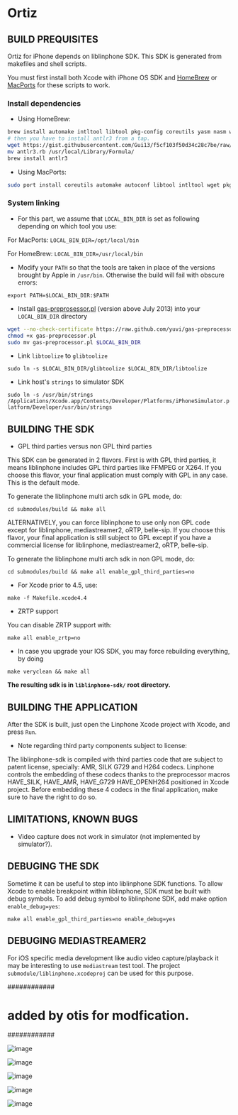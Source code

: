 # Ortiz

## BUILD PREQUISITES

Ortiz for iPhone depends on liblinphone SDK. This SDK is generated from makefiles and shell scripts.

You must first install both Xcode with iPhone OS SDK and [HomeBrew](brew.sh) or [MacPorts](www.macports.org) for these scripts to work.

### Install dependencies

* Using HomeBrew:

```sh
brew install automake intltool libtool pkg-config coreutils yasm nasm wget imagemagick
# then you have to install antlr3 from a tap.
wget https://gist.githubusercontent.com/Gui13/f5cf103f50d34c28c7be/raw/f50242f5e0c3a6d25ed7fca1462bce3a7b738971/antlr3.rb
mv antlr3.rb /usr/local/Library/Formula/
brew install antlr3
```

* Using MacPorts:

```sh
sudo port install coreutils automake autoconf libtool intltool wget pkgconfig cmake gmake yasm nasm grep doxygen ImageMagick optipng antlr3
```

### System linking

* For this part, we assume that `LOCAL_BIN_DIR` is set as following depending on which tool you use:

For MacPorts: `LOCAL_BIN_DIR=/opt/local/bin`

For HomeBrew: `LOCAL_BIN_DIR=/usr/local/bin`

* Modify your `PATH` so that the tools are taken in place of the versions brought by Apple in `/usr/bin`. Otherwise the build will fail with obscure errors:

`export PATH=$LOCAL_BIN_DIR:$PATH`

* Install [gas-preprosessor.pl](http://github.com/yuvi/gas-preprocessor/) (version above July 2013) into your `LOCAL_BIN_DIR` directory

```sh
wget --no-check-certificate https://raw.github.com/yuvi/gas-preprocessor/master/gas-preprocessor.pl
chmod +x gas-preprocessor.pl
sudo mv gas-preprocessor.pl $LOCAL_BIN_DIR
```

* Link `libtoolize` to `glibtoolize`

`sudo ln -s $LOCAL_BIN_DIR/glibtoolize $LOCAL_BIN_DIR/libtoolize`

* Link host's `strings` to simulator SDK

`sudo ln -s /usr/bin/strings /Applications/Xcode.app/Contents/Developer/Platforms/iPhoneSimulator.platform/Developer/usr/bin/strings`


## BUILDING THE SDK

* GPL third parties versus non GPL third parties

This SDK can be generated in 2 flavors. First is with GPL third parties, it means liblinphone includes GPL third parties like FFMPEG or X264.
If you choose this flavor, your final application must comply with GPL in any case. This is the default mode.

To generate the liblinphone multi arch sdk in GPL mode, do:

`cd submodules/build && make all`

ALTERNATIVELY, you can force liblinphone to use only non GPL code except for liblinphone, mediastreamer2, oRTP, belle-sip.
If you choose this flavor, your final application  is still subject to GPL except if you have a commercial license for liblinphone, mediastreamer2, oRTP, belle-sip.

To generate the liblinphone multi arch sdk in non GPL mode, do:

`cd submodules/build && make all enable_gpl_third_parties=no`

* For Xcode prior to 4.5, use:

`make -f Makefile.xcode4.4`

* ZRTP support

You can disable ZRTP support with:

`make all enable_zrtp=no`

* In case you upgrade your IOS SDK, you may force rebuilding everything, by doing

`make veryclean && make all`

**The resulting sdk is in `liblinphone-sdk/` root directory.**

## BUILDING THE APPLICATION

After the SDK is built, just open the Linphone Xcode project with Xcode, and press `Run`.

* Note regarding third party components subject to license:

The liblinphone-sdk is compiled with third parties code that are subject to patent license, specially: AMR, SILK G729 and H264 codecs.
Linphone controls the embedding of these codecs thanks to the preprocessor macros HAVE_SILK, HAVE_AMR, HAVE_G729 HAVE_OPENH264 positioned in Xcode project.
Before embedding these 4 codecs in the final application, make sure to have the right to do so.

## LIMITATIONS, KNOWN BUGS

* Video capture does not work in simulator (not implemented by simulator?).

## DEBUGING THE SDK

Sometime it can be useful to step into liblinphone SDK functions. To allow Xcode to enable breakpoint within liblinphone, SDK must be built with debug symbols.
To add debug symbol to liblinphone SDK, add make option `enable_debug=yes`:

`make all enable_gpl_third_parties=no enable_debug=yes`

## DEBUGING MEDIASTREAMER2

For iOS specific media development like audio video capture/playback it may be interesting to use `mediastream` test tool.
The project `submodule/liblinphone.xcodeproj` can be used for this purpose.

############
# added by otis for modfication.
############




![image](http://i.imgur.com/ObOHS9O.png)

![image](http://i.imgur.com/ZWcyqg4.png)

![image](http://i.imgur.com/aoG7PIb.png)

![image](http://i.imgur.com/HtK4o88.png)

![image](http://i.imgur.com/SGwb3IP.png)
